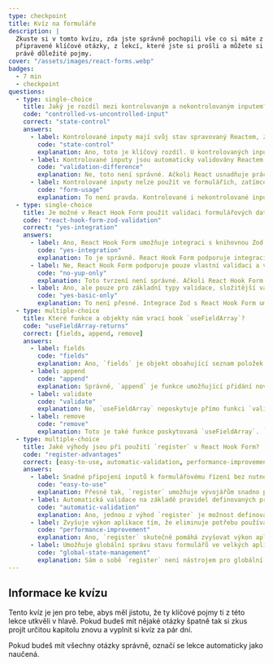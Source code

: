 ```yaml
---
type: checkpoint
title: Kvíz na formuláře
description: |
  Zkuste si v tomto kvízu, zda jste správně pochopili vše co si máte z této kapitoly odnést. Zde máte
  připravené klíčové otázky, z lekcí, které jste si prošli a můžete si prověřit, zda máte osvojené
  právě důležité pojmy.
cover: "/assets/images/react-forms.webp"
badges:
  - 7 min
  - checkpoint
questions:
  - type: single-choice
    title: Jaký je rozdíl mezi kontrolovaným a nekontrolovaným inputem?
    code: "controlled-vs-uncontrolled-input"
    correct: "state-control"
    answers:
      - label: Kontrolované inputy mají svůj stav spravovaný Reactem, zatímco u nekontrolovaných inputů je stav spravovaný samotným DOM.
        code: "state-control"
        explanation: Ano, toto je klíčový rozdíl. U kontrolovaných inputů je hodnota inputu svázaná se stavem komponenty v Reactu, což umožňuje Reactu kontrolovat hodnotu tohoto inputu. U nekontrolovaných inputů React nekontroluje stav inputu; místo toho je hodnota přímo spravována DOM.
      - label: Kontrolované inputy jsou automaticky validovány Reactem, zatímco nekontrolované inputy vyžadují manuální validaci.
        code: "validation-difference"
        explanation: Ne, toto není správné. Ačkoli React usnadňuje práci s validací u kontrolovaných inputů prostřednictvím stavu a událostí, automatická validace není poskytována. Oba typy inputů mohou využívat manuální nebo programovou validaci.
      - label: Kontrolované inputy nelze použít ve formulářích, zatímco nekontrolované inputy jsou určené speciálně pro formuláře.
        code: "form-usage"
        explanation: To není pravda. Kontrolované i nekontrolované inputy mohou být použity ve formulářích. Rozdíl spočívá v tom, jak je jejich stav spravován a jak jsou integrovány do React aplikací.
  - type: single-choice
    title: Je možné v React Hook Form použít validaci formulářových dat přes knihovnu Zod?
    code: "react-hook-form-zod-validation"
    correct: "yes-integration"
    answers:
      - label: Ano, React Hook Form umožňuje integraci s knihovnou Zod pro validaci formulářových dat.
        code: "yes-integration"
        explanation: To je správně. React Hook Form podporuje integraci s validátory typů a schémat, včetně knihovny Zod, což umožňuje vývojářům vytvářet robustní validaci formulářů s použitím schémat definovaných v Zod.
      - label: Ne, React Hook Form podporuje pouze vlastní validaci a validaci přes Yup.
        code: "no-yup-only"
        explanation: Toto tvrzení není správné. Ačkoli React Hook Form má podporu pro Yup, také umožňuje použítí jiných knihoven pro validaci, včetně Zod, prostřednictvím svého adaptéru pro validaci.
      - label: Ano, ale pouze pro základní typy validace, složitější validace vyžadují vlastní implementaci.
        code: "yes-basic-only"
        explanation: To není přesné. Integrace Zod s React Hook Form umožňuje jak základní, tak složité validace, včetně využití vlastních validátorských funkcí a asynchronní validace.
  - type: multiple-choice
    title: Které funkce a objekty nám vrací hook `useFieldArray`?
    code: "useFieldArray-returns"
    correct: [fields, append, remove]
    answers:
      - label: fields
        code: "fields"
        explanation: Ano, `fields` je objekt obsahující seznam položek field array, který lze použít pro renderování inputů field array. Každá položka v `fields` obsahuje `id` pro klíč a ostatní hodnoty pro každý field.
      - label: append
        code: "append"
        explanation: Správně, `append` je funkce umožňující přidání nové položky na konec field array, což je užitečné pro dynamické formuláře, kde mohou uživatelé přidávat více položek.
      - label: validate
        code: "validate"
        explanation: Ne, `useFieldArray` neposkytuje přímo funkci `validate`. Validace pro pole v field array se obvykle provádí na úrovni formuláře nebo pomocí externích validátorských pravidel.
      - label: remove
        code: "remove"
        explanation: Toto je také funkce poskytovaná `useFieldArray`. `remove` umožňuje odstranit specifickou položku z field array na základě jejího indexu.
  - type: multiple-choice
    title: Jaké výhody jsou při použití `register` v React Hook Form?
    code: "register-advantages"
    correct: [easy-to-use, automatic-validation, performance-improvement]
    answers:
      - label: Snadné připojení inputů k formulářovému řízení bez nutnosti ručně manipulovat s eventy nebo stavem.
        code: "easy-to-use"
        explanation: Přesně tak, `register` umožňuje vývojářům snadno připojit inputy k formulářovému řízení, automatizovat sběr dat a odstranit potřebu manuálně manipulovat s eventy nebo stavem.
      - label: Automatická validace na základě pravidel definovaných pro každý input.
        code: "automatic-validation"
        explanation: Ano, jednou z výhod `register` je možnost definovat pravidla validace přímo v atributu `register`, což umožňuje automatickou validaci.
      - label: Zvyšuje výkon aplikace tím, že eliminuje potřebu používat externí stavové řízení pro formuláře.
        code: "performance-improvement"
        explanation: Ano, `register` skutečně pomáhá zvyšovat výkon aplikace tím, že redukuje potřebu externího stavového řízení a počet renderů, což je klíčové pro efektivní správu formulářů.
      - label: Umožňuje globální správu stavu formulářů ve velkých aplikacích.
        code: "global-state-management"
        explanation: Sám o sobě `register` není nástrojem pro globální správu stavu formulářů. Jeho primárním účelem je registrace inputů pro lokalizované formulářové řízení, nikoli globální správa stavu.
---
```


## Informace ke kvízu

Tento kvíz je jen pro tebe, abys měl jistotu, že ty klíčové pojmy ti z této lekce utkvěli v hlavě. Pokud budeš
mít nějaké otázky špatně tak si zkus projít určitou kapitolu znovu a vyplnit si kvíz za pár dní.

Pokud budeš mít všechny otázky správně, označí se lekce automaticky jako naučená.

